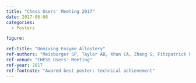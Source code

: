 ```yaml
---
title: "Chess Users' Meeting 2017"
date: 2017-06-06
categories:
  - Posters

figure:

ref-title: "Unmixing Enzyme Allostery"
ref-authors: "Meisburger SP, Taylor AB, Khan CA, Zhang S, Fitzpatrick PF, Ando N"
ref-venue: "CHESS Users' Meeting"
ref-year: 2017
ref-footnote: "Awared best poster: technical achievement"
---
```

